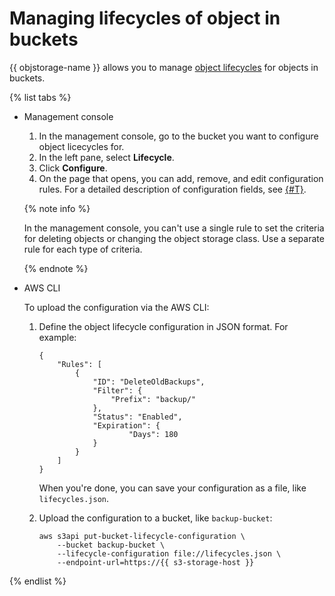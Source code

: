 # Managing lifecycles of object in buckets

{{ objstorage-name }} allows you to manage [object lifecycles](../../concepts/lifecycles.md) for objects in buckets.

{% list tabs %}

- Management console
    1. In the management console, go to the bucket you want to configure object licecycles for.
    2. In the left pane, select **Lifecycle**.
    3. Click **Configure**.
    4. On the page that opens, you can add, remove, and edit configuration rules. For a detailed description of configuration fields, see [{#T}](../../s3/api-ref/lifecycles/xml-config.md).

    {% note info %}

    In the management console, you can't use a single rule to set the criteria for deleting objects or changing the object storage class. Use a separate rule for each type of criteria.

    {% endnote %}

- AWS CLI

    To upload the configuration via the AWS CLI:

    1. Define the object lifecycle configuration in JSON format. For example:

        ```
        {
            "Rules": [
                {
                    "ID": "DeleteOldBackups",
                    "Filter": {
                        "Prefix": "backup/"
                    },
                    "Status": "Enabled",
                    "Expiration": {
                            "Days": 180
                    }
                }
            ]
        }
        ```

        When you're done, you can save your configuration as a file, like `lifecycles.json`.

    2. Upload the configuration to a bucket, like `backup-bucket`:

        ```
        aws s3api put-bucket-lifecycle-configuration \
            --bucket backup-bucket \
            --lifecycle-configuration file://lifecycles.json \
            --endpoint-url=https://{{ s3-storage-host }}
        ```

{% endlist %}

